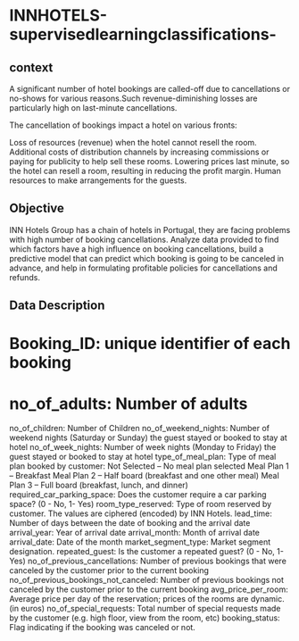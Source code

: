 # INNHOTELS-supervisedlearningclassifications-

## context
A significant number of hotel bookings are called-off due to cancellations or no-shows for various reasons.Such revenue-diminishing losses are particularly high on last-minute cancellations.

The cancellation of bookings impact a hotel on various fronts:

Loss of resources (revenue) when the hotel cannot resell the room.
Additional costs of distribution channels by increasing commissions or paying for publicity to help sell these rooms.
Lowering prices last minute, so the hotel can resell a room, resulting in reducing the profit margin.
Human resources to make arrangements for the guests.

## Objective
INN Hotels Group has a chain of hotels in Portugal, they are facing problems with high number of booking cancellations. Analyze data provided to find which factors have a high influence on booking cancellations, build a predictive model that can predict which booking is going to be canceled in advance, and help in formulating profitable policies for cancellations and refunds.

## Data Description

# Booking_ID: unique identifier of each booking
# no_of_adults: Number of adults
no_of_children: Number of Children
no_of_weekend_nights: Number of weekend nights (Saturday or Sunday) the guest stayed or booked to stay at hotel
no_of_week_nights: Number of week nights (Monday to Friday) the guest stayed or booked to stay at hotel
type_of_meal_plan: Type of meal plan booked by customer:
Not Selected – No meal plan selected
Meal Plan 1 – Breakfast
Meal Plan 2 – Half board (breakfast and one other meal)
Meal Plan 3 – Full board (breakfast, lunch, and dinner)
required_car_parking_space: Does the customer require a car parking space? (0 - No, 1- Yes)
room_type_reserved: Type of room reserved by customer. The values are ciphered (encoded) by INN Hotels.
lead_time: Number of days between the date of booking and the arrival date
arrival_year: Year of arrival date
arrival_month: Month of arrival date
arrival_date: Date of the month
market_segment_type: Market segment designation.
repeated_guest: Is the customer a repeated guest? (0 - No, 1- Yes)
no_of_previous_cancellations: Number of previous bookings that were canceled by the customer prior to the current booking
no_of_previous_bookings_not_canceled: Number of previous bookings not canceled by the customer prior to the current booking
avg_price_per_room: Average price per day of the reservation; prices of the rooms are dynamic. (in euros)
no_of_special_requests: Total number of special requests made by the customer (e.g. high floor, view from the room, etc)
booking_status: Flag indicating if the booking was canceled or not.

